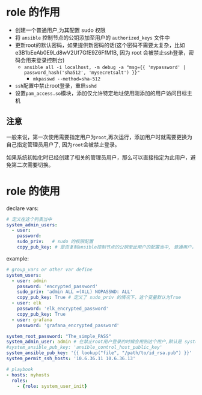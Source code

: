# role 的作用

* 创建一个普通用户,为其配置 sudo 权限
* 将 `ansible` 控制节点的公钥添加至用户的 `authorized_keys` 文件中
* 更新root的默认密码，如果提供新密码的话(这个密码不需要太复杂，比如 e3B1bEeAb0E9Ld8wV2Uf7GfE9Z6FfM1B, 因为 root 会被禁止ssh登录，密码会用来登录控制台)
	* `ansible all -i localhost, -m debug -a "msg={{ 'mypassword' | password_hash('sha512', 'mysecretsalt') }}"`
        * `mkpasswd --method=sha-512`
* `ssh`配置中禁止root登录，重启`sshd`
* 设置`pam_access.so`模块，添加仅允许特定地址使用刚添加的用户访问目标主机

## 注意
一般来说，第一次使用需要指定用户为`root`,再次运行，添加用户时就需要更换为自己指定管理员用户了,
因为`root`会被禁止登录。

如果系统初始化时已经创建了相关的管理员用户，那么可以直接指定为此用户，避免第二次需要切换。

# role 的使用

declare vars:
```yaml
# 定义在这个列表当中
system_admin_users:
  - user:
    password:
    sudo_priv:   # sudo 的权限配置
    copy_pub_key: # 是否复制ansible控制节点的公钥至此用户的配置当中, 普通用户，一般不会配置 sudo_priv 权限，默认不复制
```

example:
```yaml
# group_vars or other var define
system_users:
  - user: admin
    password: 'encrypted_password'
    sudo_priv: 'admin ALL =(ALL) NOPASSWD: ALL'
    copy_pub_key: True # 定义了 sudo_priv 的情况下，这个变量默认为True
  - user: elk
    password: 'elk_encrypted_password'
    copy_pub_key: True
  - user: grafana
    password: 'grafana_encrypted_password'

system_root_password: "The_simple_PASS"
system_admin_user: admin # 在禁止root用户登录的时候会用到这个用户,默认是 system_users 中的第一个用户
#system_ansible_pub_key: 'ansible_control_host_public_key'
system_ansible_pub_key: '{{ lookup("file", "/path/to/id_rsa.pub") }}'
system_permit_ssh_hosts: '10.6.36.11 10.6.36.13'

# playbook
- hosts: myhosts
  roles:
    - {role: system_user_init}

```
